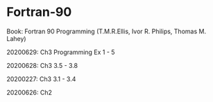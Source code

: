# Fortran-90

Book: Fortran 90 Programming (T.M.R.Ellis, Ivor R. Philips, Thomas M. Lahey)

20200629: Ch3 Programming Ex 1 - 5

20200628: Ch3 3.5 - 3.8 

20200227: Ch3 3.1 - 3.4

20200626: Ch2 
